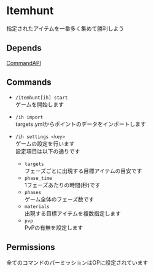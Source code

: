 # Itemhunt
指定されたアイテムを一番多く集めて勝利しよう

## Depends
[CommandAPI](https://www.spigotmc.org/resources/api-commandapi-1-13-1-19-2.62353/)

## Commands
* `/itemhunt[ih] start`  
ゲームを開始します

* `/ih import`  
targets.ymlからポイントのデータをインポートします

* `/ih settings <key>`  
ゲームの設定を行います  
設定項目は以下の通りです
  * `targets`  
  フェーズごとに出現する目標アイテムの目安です
  * `phase_time`  
  1フェーズあたりの時間(秒)です
  * `phases`  
  ゲーム全体のフェーズ数です
  * `materials`  
  出現する目標アイテムを複数指定します
  * `pvp`  
  PvPの有無を設定します

## Permissions
全てのコマンドのパーミッションはOPに設定されています
